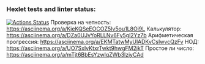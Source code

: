 ### Hexlet tests and linter status:
[![Actions Status](https://github.com/Lnellr/frontend-project-44/actions/workflows/hexlet-check.yml/badge.svg)](https://github.com/Lnellr/frontend-project-44/actions)
Проверка на четность: https://asciinema.org/a/KjeKQSeEOCOZ5Iv5ou1L8Oi9L
Калькулятор: https://asciinema.org/a/DZa0UJvYoRLLNv6Fy5gl2Yz7b
Арифметическая прогрессия:  https://asciinema.org/a/EKMTatwMyUlADKvCsIwvcQzFv
НОД: https://asciinema.org/a/UO7SxIvKtxrTwkt9hwgFM2jkT
Простое ли число:  https://asciinema.org/a/mTjt6BbEsYzwlqZWb3lziyCAd
